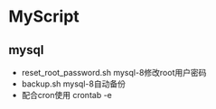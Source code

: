 # MyScript
## mysql
- reset_root_password.sh mysql-8修改root用户密码<br>
- backup.sh mysql-8自动备份
- 配合cron使用 crontab -e

